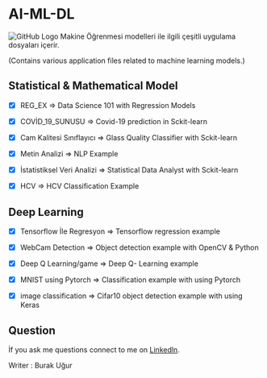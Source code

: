 # AI-ML-DL
![GitHub Logo](https://www.surveycto.com/wp-content/uploads/2018/04/ai-and-dev.jpg)
Makine Öğrenmesi modelleri ile ilgili çeşitli uygulama dosyaları içerir.

(Contains various application files related to machine learning models.)
## Statistical & Mathematical Model

- [x] REG_EX => Data Science 101 with Regression Models

- [x] COVİD_19_SUNUSU => Covid-19 prediction in Sckit-learn 

- [x] Cam Kalitesi Sınıflayıcı => Glass Quality Classifier with Sckit-learn 

- [x] Metin Analizi => NLP Example

- [x] İstatistiksel Veri Analizi => Statistical Data Analyst with Sckit-learn

- [x] HCV => HCV Classification Example

## Deep Learning

- [x] Tensorflow İle Regresyon => Tensorflow regression example

- [x] WebCam Detection => Object detection example with OpenCV & Python

- [x] Deep Q Learning/game => Deep Q- Learning example 

- [x] MNIST using Pytorch => Classification example with using  Pytorch

- [x] image classification => Cifar10 object detection example with using Keras

## Question

 İf you ask me questions connect to me on [Linkedln](linkedin.com/in/burak-uğur).
 
 Writer : Burak Uğur
